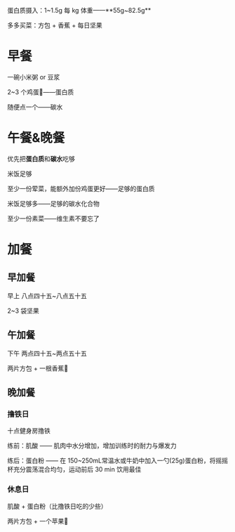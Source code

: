 蛋白质摄入：1~1.5g 每 kg 体重——**55g~82.5g**

多多买菜：方包 + 香蕉 + 每日坚果

# 早餐
一碗小米粥  or 豆浆

2~3 个鸡蛋🥚——蛋白质

随便点一个——碳水

# 午餐&晚餐
优先把**蛋白质**和**碳水**吃够

米饭足够

至少一份荤菜，能额外加份鸡蛋更好——足够的蛋白质

米饭足够多——足够的碳水化合物

至少一份素菜——维生素不要忘了

# 加餐
## 早加餐
早上 八点四十五~八点五十五

2~3 袋坚果

## 午加餐
下午 两点四十五~两点五十五

两片方包 + 一根香蕉🍌

## 晚加餐
### 撸铁日
十点健身房撸铁

练前：肌酸 —— 肌肉中水分增加，增加训练时的耐力与爆发力

练后：蛋白粉 —— 在 150~250mL常温水或牛奶中加入一勺(25g)蛋白粉，将摇摇杯充分震荡混合均匀，运动前后 30 min 饮用最佳

### 休息日
肌酸 + 蛋白粉（比撸铁日吃的少些）

两片方包 + 一个苹果🍎
